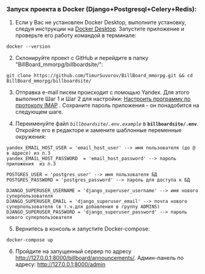 ﻿### Запуск проекта в Docker (Django+Postgresql+Celery+Redis):  
1. Если у Вас не установлен Docker Desktop, выполните установку, следуя инструкции на [Docker Desktop](https://docs.docker.com/desktop/). Запустите приложение и проверьте его работу командой в терминале:
```
docker --version
```
2. Склонируйте проект с GitHub и перейдите в папку "BillBoard_mmorpg/billboardsite/":  
``` 
git clone https://github.com/TimurSuvorov/BillBoard_mmorpg.git && cd BillBoard_mmorpg/billboardsite/ 
```
3. Отправка e-mail писем происходит с помощью Yandex. Для этого выполните Шаг 1 и Шаг 2 для настройки:  [Настроить программу по протоколу IMAP](https://yandex.ru/support/mail/mail-clients/others.html) . Сохраните пароль приложения - он понадобится на следующем шаге.

4. Переименуйте файл *`billboardsite/.env.example`* в **`billboardsite/.env`**. Откройте его в редакторе и замените шаблонные переменные окружения:
```
yandex_EMAIL_HOST_USER = 'email_host_user' --> имя пользователя (до @ в адресе) из п.3
yandex_EMAIL_HOST_PASSWORD  = 'email_host_password' --> пароль приложения  из п.3

POSTGRES_USER = 'postgres_user' --> имя пользователя БД
POSTGRES_PASSWORD = 'postgres_password' --> пароль для доступа к БД

DJANGO_SUPERUSER_USERNAME = 'django_superuser_username' --> имя нового суперпользователя
DJANGO_SUPERUSER_EMAIL = 'django_superuser_email' --> почта нового суперпользователя (в т.ч.для добавления в группу ADMINS)
DJANGO_SUPERUSER_PASSWORD = 'django_superuser_password' --> пароль нового суперпользователя
```
5. Вернитесь в консоль и запустите Docker-compose:
```
docker-compose up
```
6. Пройдите на запущенный сервер по адресу http://127.0.0.1:8000/billboard/announcements/.
Админ-панель по адресу: http://127.0.0.1:8000/admin


